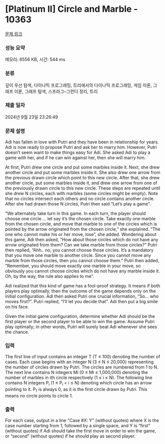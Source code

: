 # [Platinum II] Circle and Marble - 10363 

[문제 링크](https://www.acmicpc.net/problem/10363) 

### 성능 요약

메모리: 6556 KB, 시간: 544 ms

### 분류

깊이 우선 탐색, 다이나믹 프로그래밍, 트리에서의 다이나믹 프로그래밍, 게임 이론, 그래프 이론, 그래프 탐색, 스프라그–그런디 정리, 트리

### 제출 일자

2024년 9월 23일 23:26:49

### 문제 설명

<p>Adi has fallen in love with Putri and they have been in relationship for years. Adi is now ready to propose Putri and ask her to marry him. However, Putri doesn’t seem want to make things easy for Adi. She asked Adi to play a game with her, and if he can win against her, then she will marry him.</p>

<p>At first, Putri drew one circle and put some marbles inside it. Next, she drew another circle and put some marbles inside it. She also drew one arrow from the previous drawn circle which point to this new circle. After that, she drew another circle, put some marbles inside it, and drew one arrow from one of the previously drawn circle to this new circle. These steps are repeated until she drew N circles, each with marbles (some circles might be empty). Note that no circles intersect each others and no circle contains another circle. After she had drawn those N circles, Putri then said “Let’s play a game”.</p>

<p>“We alternately take turn in this game. In each turn, the player should choose one circle … let say it’s the chosen circle. Take exactly one marble from the chosen circle, and move that marble to one of the circles which is pointed by the arrow originated from the chosen circle,” she explained. “The one who cannot make his or her move, lose”, she added. Wondering about this game, Adi then asked, “How about those circles which do not have any arrow originated from them? Can we take marble from those circles?” Putri then replied, “Ahh.. no, you cannot choose those circles. It’s a mandatory that you move one marble to another circle. Since you cannot move any marble from those circles, then you cannot choose them.” Putri then added, “Remember, you should move exactly one marble in your move, so obviously you cannot choose circles which do not have any marble inside it. Oh, by the way, the rule also applies to me”.</p>

<p>Adi realized that this kind of game has a fool-proof strategy. It means if both players play optimally, then the outcome of the game depends only on the initial configuration. Adi then asked Putri one crucial information, “So… who moves first?”. Putri replied, “I’ll let you decide that”. Adi then put a big smile on his face.</p>

<p>Given the initial game configuration, determine whether Adi should be the first player or the second player to be able to win the game. Assume Putri play optimally; in other words, Putri will surely beat Adi whenever she sees the chance.</p>

### 입력 

 <p>The first line of input contains an integer T (T ≤ 100) denoting the number of cases. Each case begins with an integer N (3 ≤ N ≤ 20,000) representing the number of circles drawn by Putri. The circles are numbered from 1 to N. The next line contains N integers Mi (0 ≤ Mi ≤ 1,000,000) denoting the number of marbles in ith circle respectively (1 ≤ i ≤ N). The following line contains N integers P<sub>i</sub> (1 ≤ P<sub>i</sub> < i ≤ N) denoting which circle has an arrow pointing to it. P<sub>1</sub> is always 0, as it is the first circle drawn by Putri. This means no circle points to circle 1.</p>

### 출력 

 <p>For each case, output in a line "Case #X: Y" (without quotes) where X is the case number starting from 1, followed by a single space, and Y is “first” (without quotes) if Adi should take the first move in order to win the game, or “second” (without quotes) if he should play as second player.</p>

